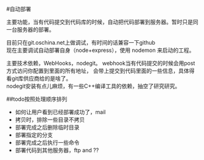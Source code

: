 #自动部署

主要功能，当有代码提交到代码库的时候，自动把代码部署到服务器。暂时只是同一台服务器的部署。

目前只在git.oschina.net上做调试，有时间的话兼容一下github  
现在主要调试自动部署自身（node+express），使用 nodemon 来启动的工程。


主要技术依赖，WebHooks，nodegit。
webhook当有代码提交的时候会用post方式访问你配置到里面的所有地址，
会带上提交到代码里面的一些信息，具体得看git库供应商给的是啥了。  
nodegit安装有点儿麻烦，有一些C++编译工具的依赖，抽空了研究研究。



##todo按照处理顺序排列



- 如何让用户看到已经部署成功了，mail
- 拷贝时，排除一些目录不拷贝
- 部署完成之后删除临时目录
- 部署指定的分支
- 部署完成之后执行一些命令
- 部署代码到其他服务器，ftp and ??